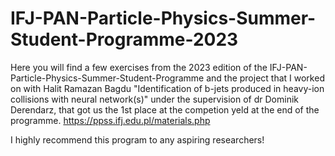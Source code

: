 # IFJ-PAN-Particle-Physics-Summer-Student-Programme-2023

Here you will find a few exercises from the 2023 edition of the IFJ-PAN-Particle-Physics-Summer-Student-Programme and the project that I worked on with Halit Ramazan Bagdu "Identification of b-jets produced in heavy-ion collisions with neural network(s)" under the supervision of dr Dominik Derendarz, that got us the 1st place at the competion yeld at the end of the programme.
https://ppss.ifj.edu.pl/materials.php

I highly recommend this program to any aspiring researchers!
